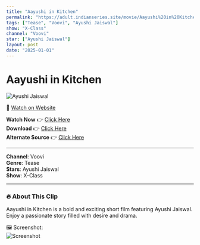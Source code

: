 ```yaml
---
title: "Aayushi in Kitchen"
permalink: "https://adult.indianseries.site/movie/Aayushi%20in%20Kitchen"
tags: ["Tease", "Voovi", "Ayushi Jaiswal"]
show: "X-Class"
channel: "Voovi"
star: ["Ayushi Jaiswal"]
layout: post
date: "2025-01-01"
---
```


# Aayushi in Kitchen

![Ayushi Jaiswal](https://shorts.desisins.com/wp-content/uploads/2024/11/Aayushi-in-Kitchen-X-Class-Voovi-DesiSins.com_.jpg)

🔗 [Watch on Website](https://adult.indianseries.site/movie/Aayushi%20in%20Kitchen)

**Watch Now** 👉 [Click Here](https://adult.indianseries.site/movie/Aayushi%20in%20Kitchen)  
**Download** 👉 [Click Here](https://adult.indianseries.site/movie/Aayushi%20in%20Kitchen)  
**Alternate Source** 👉 [Click Here](https://adult.indianseries.site/movie/Aayushi%20in%20Kitchen)

---

**Channel**: Voovi  
**Genre**: Tease  
**Stars**: Ayushi Jaiswal  
**Show**: X-Class

---

### 🔥 About This Clip

Aayushi in Kitchen is a bold and exciting short film featuring Ayushi Jaiswal. Enjoy a passionate story filled with desire and drama.
 
🖼️ Screenshot:  
![Screenshot](https://shorts.desisins.com/wp-content/uploads/2024/11/Aayushi-in-Kitchen-X-Class-Voovi-DesiSins.com_.jpg)
